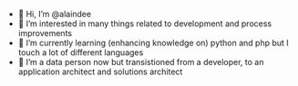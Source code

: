 - 👋 Hi, I’m @alaindee
- 👀 I’m interested in many things related to development and process improvements
- 🌱 I’m currently learning (enhancing knowledge on) python and php but I touch a lot of different languages
- 💞️ I’m a data person now but transistioned from a developer, to an application architect and solutions architect
<!--- - 📫 How to reach me. --->

<!---
alaindee/alaindee is a ✨ special ✨ repository because its `README.md` (this file) appears on your GitHub profile.
You can click the Preview link to take a look at your changes.
--->
